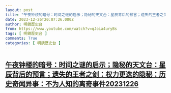 ```yaml
---
layout: post
title: "午夜钟楼的暗号：时间之谜的启示；隐秘的天文台：星辰背后的预言；遗失的王者之剑：权力更迭的隐秘：历史奇闻异事：不为人知的离奇事件20231226"
date: 2023-12-26T20:07:26.000Z
author: 明鏡歷史台
from: https://www.youtube.com/watch?v=qJoia4uryBs
tags: [ 明鏡歷史台 ]
comments: True
categories: [ 明鏡歷史台 ]
---
```

<!--1703621246000-->
[午夜钟楼的暗号：时间之谜的启示；隐秘的天文台：星辰背后的预言；遗失的王者之剑：权力更迭的隐秘：历史奇闻异事：不为人知的离奇事件20231226](https://www.youtube.com/watch?v=qJoia4uryBs)
------

<div>

</div>
